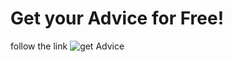 # Get your Advice for Free!

follow the link ![get Advice](https://page-vishal.github.io/03getAdvice/)
